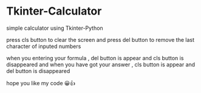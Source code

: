 # Tkinter-Calculator
simple calculator using Tkinter-Python


press cls button to clear the screen and press del button to remove the last character of inputed numbers

when you entering your formula , del button is appear and cls button is disappeared
and when you have got your answer , cls button is appear and del button is disappeared

hope you like my code 😀👍

